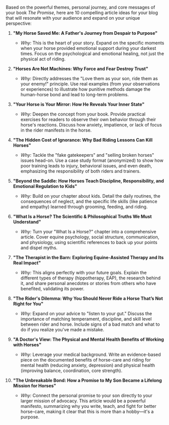 Based on the powerful themes, personal journey, and core messages of your book *The Promise*, here are 10 compelling article ideas for your blog that will resonate with your audience and expand on your unique perspective:

1.  **"My Horse Saved Me: A Father's Journey from Despair to Purpose"**  
    *   *Why:* This is the heart of your story. Expand on the specific moments when your horse provided emotional support during your darkest times. Focus on the psychological and emotional healing, not just the physical act of riding.

2.  **"Horses Are Not Machines: Why Force and Fear Destroy Trust"**  
    *   *Why:* Directly addresses the "Love them as your son, ride them as your enemy!" principle. Use real examples (from your observations or experiences) to illustrate how punitive methods damage the human-horse bond and lead to long-term problems.

3.  **"Your Horse is Your Mirror: How He Reveals Your Inner State"**  
    *   *Why:* Deepen the concept from your book. Provide practical exercises for readers to observe their own behavior through their horse's reactions. Discuss how anxiety, impatience, or lack of focus in the rider manifests in the horse.

4.  **"The Hidden Cost of Ignorance: Why Bad Riding Lessons Can Kill Horses"**  
    *   *Why:* Tackle the "fake gatekeepers" and "selling broken horses" issues head-on. Use a case study format (anonymized) to show how poor training leads to injury, behavioral issues, and even death, emphasizing the responsibility of both riders and trainers.

5.  **"Beyond the Saddle: How Horses Teach Discipline, Responsibility, and Emotional Regulation to Kids"**  
    *   *Why:* Build on your chapter about kids. Detail the daily routines, the consequences of neglect, and the specific life skills (like patience and empathy) learned through grooming, feeding, and riding.

6.  **"What Is a Horse? The Scientific & Philosophical Truths We Must Understand"**  
    *   *Why:* Turn your "What Is a Horse?" chapter into a comprehensive article. Cover equine psychology, social structure, communication, and physiology, using scientific references to back up your points and dispel myths.

7.  **"The Therapist in the Barn: Exploring Equine-Assisted Therapy and Its Real Impact"**  
    *   *Why:* This aligns perfectly with your future goals. Explain the different types of therapy (hippotherapy, EAP), the research behind it, and share personal anecdotes or stories from others who have benefited, validating its power.

8.  **"The Rider's Dilemma: Why You Should Never Ride a Horse That’s Not Right for You"**  
    *   *Why:* Expand on your advice to "listen to your gut." Discuss the importance of matching temperament, discipline, and skill level between rider and horse. Include signs of a bad match and what to do if you realize you've made a mistake.

9.  **"A Doctor's View: The Physical and Mental Health Benefits of Working with Horses"**  
    *   *Why:* Leverage your medical background. Write an evidence-based piece on the documented benefits of horse-care and riding for mental health (reducing anxiety, depression) and physical health (improving balance, coordination, core strength).

10. **"The Unbreakable Bond: How a Promise to My Son Became a Lifelong Mission for Horses"**  
    *   *Why:* Connect the personal promise to your son directly to your larger mission of advocacy. This article would be a powerful manifesto, summarizing why you write, teach, and fight for better horse-care, making it clear that this is more than a hobby—it's a purpose.